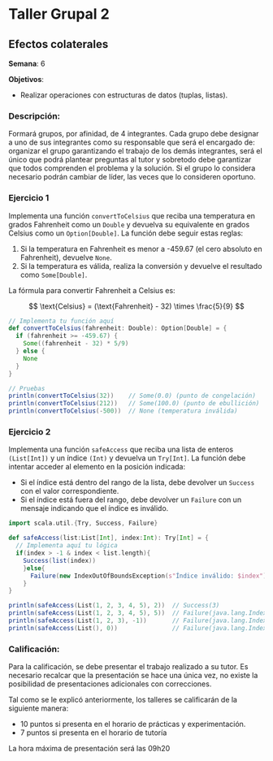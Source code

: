 # Taller Grupal  2
## Efectos colaterales

**Semana**: 6

**Objetivos**:

- Realizar operaciones con estructuras de datos (tuplas, listas).

### Descripción:

Formará grupos, por afinidad, de 4 integrantes. Cada grupo debe designar a uno de sus integrantes como su responsable que será el encargado de: organizar el grupo garantizando el trabajo de los demás integrantes, será el único que podrá plantear preguntas al tutor y sobretodo debe garantizar que todos comprenden el problema y la solución. Si el grupo lo considera necesario podrán cambiar de líder, las veces que lo consideren oportuno.

### Ejercicio 1
Implementa una función `convertToCelsius` que reciba una temperatura en grados Fahrenheit como un `Double` y devuelva su equivalente en grados Celsius como un `Option[Double]`. La función debe seguir estas reglas:

1. Si la temperatura en Fahrenheit es menor a -459.67 (el cero absoluto en Fahrenheit), devuelve `None`.
2. Si la temperatura es válida, realiza la conversión y devuelve el resultado como `Some[Double]`.

La fórmula para convertir Fahrenheit a Celsius es:

$$
\text{Celsius} = (\text{Fahrenheit} - 32) \times \frac{5}{9}
$$

```Scala
// Implementa tu función aquí
def convertToCelsius(fahrenheit: Double): Option[Double] = {
  if (fahrenheit >= -459.67) {
    Some((fahrenheit - 32) * 5/9)
  } else {
    None
  }
}

// Pruebas
println(convertToCelsius(32))    // Some(0.0) (punto de congelación)
println(convertToCelsius(212))   // Some(100.0) (punto de ebullición)
println(convertToCelsius(-500))  // None (temperatura inválida)

```


### Ejercicio 2
Implementa una función `safeAccess` que reciba una lista de enteros `(List[Int])` y un índice `(Int)` y devuelva un `Try[Int]`. La función debe intentar acceder al elemento en la posición indicada:

- Si el índice está dentro del rango de la lista, debe devolver un `Success` con el valor correspondiente.
- Si el índice está fuera del rango, debe devolver un `Failure` con un mensaje indicando que el índice es inválido.

```Scala
import scala.util.{Try, Success, Failure}

def safeAccess(list:List[Int], index:Int): Try[Int] = {
  // Implementa aquí tu lógica
  if(index > -1 & index < list.length){
    Success(list(index))
    }else{
      Failure(new IndexOutOfBoundsException(s"Índice inválido: $index"))
    }
}

println(safeAccess(List(1, 2, 3, 4, 5), 2))  // Success(3)
println(safeAccess(List(1, 2, 3, 4, 5), 5))  // Failure(java.lang.IndexOutOfBoundsException: Índice inválido: 5)
println(safeAccess(List(1, 2, 3), -1))       // Failure(java.lang.IndexOutOfBoundsException: Índice inválido: -1)
println(safeAccess(List(), 0))               // Failure(java.lang.IndexOutOfBoundsException: Índice inválido: 0)

```

### Calificación:

Para la calificación, se debe presentar el trabajo realizado a su tutor. Es necesario recalcar que la presentación se hace una única vez, no existe la posibilidad de presentaciones adicionales con correcciones. 

Tal como se le explicó anteriormente, los talleres se calificarán de la siguiente manera:

- 10 puntos si presenta en el horario de prácticas y experimentación.
- 7 puntos si presenta en el horario de tutoría

La hora máxima de presentación será las 09h20
